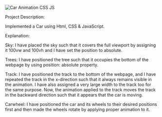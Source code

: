 ![Car Animation CSS   JS](https://user-images.githubusercontent.com/87966154/127969148-4e00831d-d033-4c12-a8dc-9bbf767a263d.png)

Project Description:

Implemented a Car using Html, CSS & JavaScript.

Explanation:

Sky: I have placed the sky such that it covers the full viewport by assigning it 100vw and 100vh and I have set the position to absolute.

Trees: I have positioned the tree such that it occupies the bottom of the webpage by using position: absolute property.

Track: I have positioned the track to the bottom of the webpage, and I have repeated the track in the x-direction such that it always remains visible in the animation. 
I have also assigned a very large width to the track too for the same purpose. 
Now, the animation applied to the track moves the track in the backward direction such that it appears that the car is moving.

Carwheel: I have positioned the car and its wheels to their desired positions first and then made the wheels rotate by applying proper animation to it.






